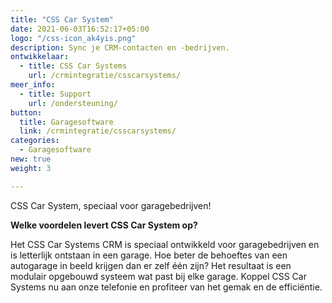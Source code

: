 ```yaml
---
title: "CSS Car System"
date: 2021-06-03T16:52:17+05:00
logo: "/css-icon_ak4yis.png"
description: Sync je CRM-contacten en -bedrijven.
ontwikkelaar:
  - title: CSS Car Systems
    url: /crmintegratie/csscarsystems/
meer_info:
  - title: Support
    url: /ondersteuning/
button:
  title: Garagesoftware
  link: /crmintegratie/csscarsystems/
categories:
  - Garagesoftware
new: true
weight: 3

---
```


CSS Car System, speciaal voor garagebedrijven!

**Welke voordelen levert CSS Car System op?**

Het CSS Car Systems CRM is speciaal ontwikkeld voor garagebedrijven en is letterlijk ontstaan in een garage. Hoe beter de behoeftes van een autogarage in beeld krijgen dan er zelf één zijn? Het resultaat is een modulair opgebouwd systeem wat past bij elke garage. Koppel CSS Car Systems nu aan onze telefonie en profiteer van het gemak en de efficiëntie.
